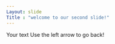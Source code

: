 ```yaml
---
Layout: slide
Title : "welcome to our second slide!"
---
```

Your text 
Use the left arrow to go back! 
